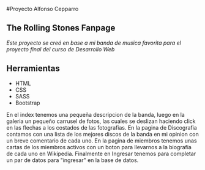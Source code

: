 #Proyecto Alfonso Cepparro

## The Rolling Stones Fanpage
*Este proyecto se creó en base a mi banda de musica favorita para el proyecto final del curso de Desarrollo Web*
## Herramientas
- HTML
- CSS
- SASS
- Bootstrap

En el index tenemos una pequeña descripcion de la banda, luego en la galeria un pequeño carrusel de fotos, las cuales se deslizan haciendo click en las flechas a los costados de las fotografias.
En la pagina de Discografia contamos con una lista de los mejores discos de la banda en mi opinion con un breve comentario de cada uno.
En la pagina de miembros tenemos unas cartas de los miembros activos con un boton para llevarnos a la biografia de cada uno en Wikipedia.
Finalmente en Ingresar tenemos para completar un par de datos para "ingresar" en la base de datos.